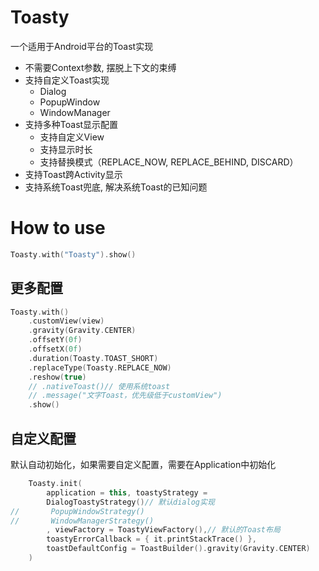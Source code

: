 # Toasty

一个适用于Android平台的Toast实现

* 不需要Context参数, 摆脱上下文的束缚
* 支持自定义Toast实现
    * Dialog
    * PopupWindow
    * WindowManager
* 支持多种Toast显示配置
    * 支持自定义View
    * 支持显示时长
    * 支持替换模式（REPLACE_NOW, REPLACE_BEHIND, DISCARD）
* 支持Toast跨Activity显示
* 支持系统Toast兜底, 解决系统Toast的已知问题

# How to use

```kotlin
Toasty.with("Toasty").show()
```

## 更多配置

```kotlin
Toasty.with()
    .customView(view)
    .gravity(Gravity.CENTER)
    .offsetY(0f)
    .offsetX(0f)
    .duration(Toasty.TOAST_SHORT)
    .replaceType(Toasty.REPLACE_NOW)
    .reshow(true)
    // .nativeToast()// 使用系统toast
    // .message("文字Toast，优先级低于customView")
    .show()
```

## 自定义配置

默认自动初始化，如果需要自定义配置，需要在Application中初始化

```kotlin
    Toasty.init(
        application = this, toastyStrategy =
        DialogToastyStrategy()// 默认dialog实现
//       PopupWindowStrategy()
//       WindowManagerStrategy()
        , viewFactory = ToastyViewFactory(),// 默认的Toast布局
        toastyErrorCallback = { it.printStackTrace() },
        toastDefaultConfig = ToastBuilder().gravity(Gravity.CENTER)
    )
```

